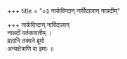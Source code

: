 +++
title = "०३ नार्कविन्दान् नार्विदालान् नान्नदीम्"

+++
नार्कविन्दान् नार्विदालान्  
नान्नदीं वर्तकावतीम् ।  
व्रतानि तक्मने ब्रूमो  
अन्यक्षेत्राणि वा इमाः ॥